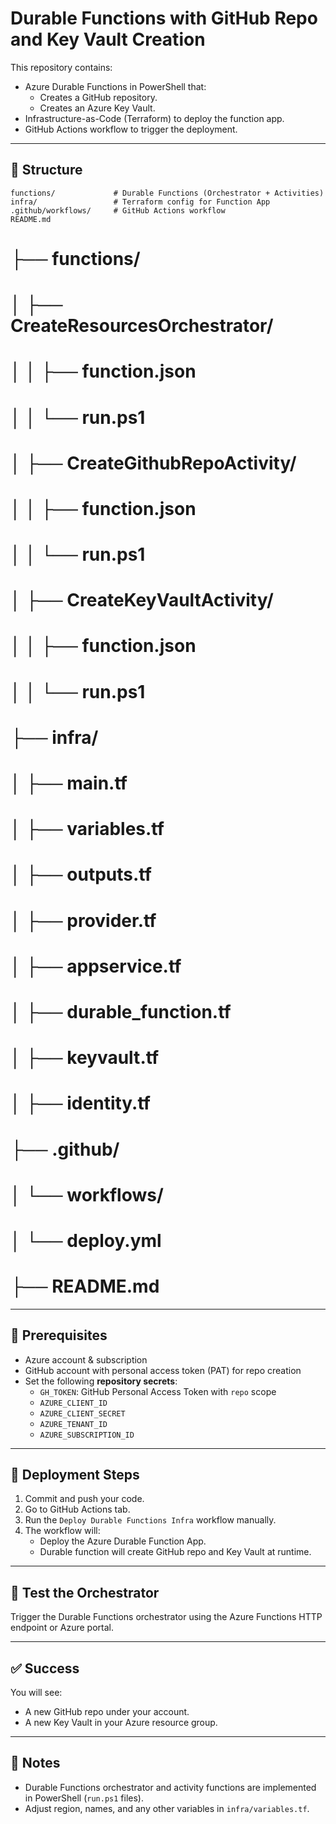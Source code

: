 # Durable Functions with GitHub Repo and Key Vault Creation

This repository contains:
- Azure Durable Functions in PowerShell that:
  - Creates a GitHub repository.
  - Creates an Azure Key Vault.
- Infrastructure-as-Code (Terraform) to deploy the function app.
- GitHub Actions workflow to trigger the deployment.

---

## 📂 Structure

```
functions/             # Durable Functions (Orchestrator + Activities)
infra/                 # Terraform config for Function App
.github/workflows/     # GitHub Actions workflow
README.md
```
# ├── functions/
# │   ├── CreateResourcesOrchestrator/
# │   │   ├── function.json
# │   │   └── run.ps1
# │   ├── CreateGithubRepoActivity/
# │   │   ├── function.json
# │   │   └── run.ps1
# │   ├── CreateKeyVaultActivity/
# │   │   ├── function.json
# │   │   └── run.ps1
# ├── infra/
# │   ├── main.tf
# │   ├── variables.tf
# │   ├── outputs.tf
# │   ├── provider.tf
# │   ├── appservice.tf
# │   ├── durable_function.tf
# │   ├── keyvault.tf
# │   ├── identity.tf
# ├── .github/
# │   └── workflows/
# │       └── deploy.yml
# ├── README.md

---

## 🔑 Prerequisites
- Azure account & subscription
- GitHub account with personal access token (PAT) for repo creation
- Set the following **repository secrets**:
  - `GH_TOKEN`: GitHub Personal Access Token with `repo` scope
  - `AZURE_CLIENT_ID`
  - `AZURE_CLIENT_SECRET`
  - `AZURE_TENANT_ID`
  - `AZURE_SUBSCRIPTION_ID`

---

## 🚀 Deployment Steps
1. Commit and push your code.
2. Go to GitHub Actions tab.
3. Run the `Deploy Durable Functions Infra` workflow manually.
4. The workflow will:
   - Deploy the Azure Durable Function App.
   - Durable function will create GitHub repo and Key Vault at runtime.

---

## 🧪 Test the Orchestrator
Trigger the Durable Functions orchestrator using the Azure Functions HTTP endpoint or Azure portal.

---

## ✅ Success
You will see:
- A new GitHub repo under your account.
- A new Key Vault in your Azure resource group.

---

## 🧠 Notes
- Durable Functions orchestrator and activity functions are implemented in PowerShell (`run.ps1` files).
- Adjust region, names, and any other variables in `infra/variables.tf`.

